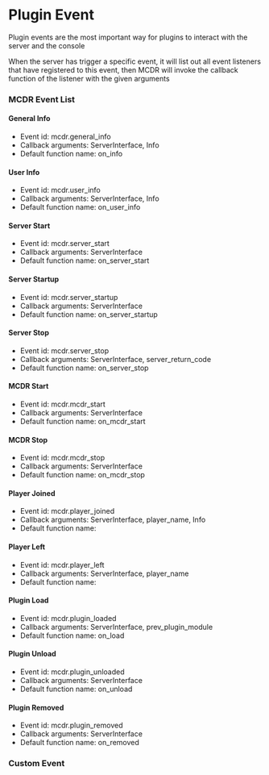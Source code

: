 # Plugin Event

Plugin events are the most important way for plugins to interact with the server and the console

When the server has trigger a specific event, it will list out all event listeners that have registered to this event, then MCDR will invoke the callback function of the listener with the given arguments

### MCDR Event List

#### General Info

- Event id: mcdr.general_info
- Callback arguments: ServerInterface, Info
- Default function name: on_info

#### User Info

- Event id: mcdr.user_info
- Callback arguments: ServerInterface, Info
- Default function name: on_user_info

#### Server Start

- Event id: mcdr.server_start
- Callback arguments: ServerInterface
- Default function name: on_server_start

#### Server Startup

- Event id: mcdr.server_startup
- Callback arguments: ServerInterface
- Default function name: on_server_startup

#### Server Stop

- Event id: mcdr.server_stop
- Callback arguments: ServerInterface, server_return_code
- Default function name: on_server_stop

#### MCDR Start

- Event id: mcdr.mcdr_start
- Callback arguments: ServerInterface
- Default function name: on_mcdr_start

#### MCDR Stop

- Event id: mcdr.mcdr_stop
- Callback arguments: ServerInterface
- Default function name: on_mcdr_stop

#### Player Joined

- Event id: mcdr.player_joined
- Callback arguments: ServerInterface, player_name, Info
- Default function name: 

#### Player Left

- Event id: mcdr.player_left
- Callback arguments: ServerInterface, player_name
- Default function name: 

#### Plugin Load

- Event id: mcdr.plugin_loaded
- Callback arguments: ServerInterface, prev_plugin_module
- Default function name: on_load

#### Plugin Unload

- Event id: mcdr.plugin_unloaded
- Callback arguments: ServerInterface
- Default function name: on_unload

#### Plugin Removed

- Event id: mcdr.plugin_removed
- Callback arguments: ServerInterface
- Default function name: on_removed

### Custom Event
